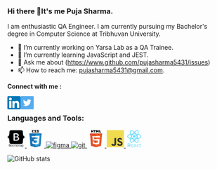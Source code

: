 ### Hi there 👋It's me Puja Sharma.
I am  enthusiastic QA Engineer. I am currently pursuing my Bachelor's degree in Computer Science at Tribhuvan University.

- 🔭 I’m currently working on Yarsa Lab as a QA Trainee.
- 🌱 I’m currently learning JavaScript and JEST.
- 💬 Ask me about (https://www.github.com/pujasharma5431/issues)
- 📫 How to reach me: pujasharma5431@gmail.com.



**Connect with me :**

<a href="https://www.linkedin.com/in/puja-sharma-1aba761ab//" target="_blank">
  <img align="left" alt="Arjun | LinkedIn" width="30px"  src="https://raw.githubusercontent.com/arjun-sudo/arjun-sudo/master/assets/linkedin.svg" />
</a>
<a href="https://twitter.com/home" target="_blank">
  <img align="left" alt="Arjun | Twitter" width="30px" src="https://raw.githubusercontent.com/arjun-sudo/arjun-sudo/master/assets/twitter.webp" />
</a><br/>






<h3 align="left">Languages and Tools:</h3>
<p align="left"> <a href="https://getbootstrap.com" target="_blank"> <img src="https://raw.githubusercontent.com/devicons/devicon/master/icons/bootstrap/bootstrap-plain-wordmark.svg" alt="bootstrap" width="40" height="40"/> </a> <a href="https://www.w3schools.com/css/" target="_blank"> <img src="https://raw.githubusercontent.com/devicons/devicon/master/icons/css3/css3-original-wordmark.svg" alt="css3" width="40" height="40"/> </a> <a href="https://www.figma.com/" target="_blank"> <img src="https://www.vectorlogo.zone/logos/figma/figma-icon.svg" alt="figma" width="40" height="40"/> </a> <a href="https://git-scm.com/" target="_blank"> <img src="https://www.vectorlogo.zone/logos/git-scm/git-scm-icon.svg" alt="git" width="40" height="40"/> </a> <a href="https://www.w3.org/html/" target="_blank"> <img src="https://raw.githubusercontent.com/devicons/devicon/master/icons/html5/html5-original-wordmark.svg" alt="html5" width="40" height="40"/> </a> <a href="https://developer.mozilla.org/en-US/docs/Web/JavaScript" target="_blank"> <img src="https://raw.githubusercontent.com/devicons/devicon/master/icons/javascript/javascript-original.svg" alt="javascript" width="40" height="40"/> </a> <a href="https://reactjs.org/" target="_blank"> <img src="https://raw.githubusercontent.com/devicons/devicon/master/icons/react/react-original-wordmark.svg" alt="react" width="40" height="40"/> </a> </p>

<!-- [![GitHub Streak](https://github-readme-streak-stats.herokuapp.com?user=pujasharma5431&theme=radical)] -->

![ GitHub stats](https://github-readme-stats.vercel.app/api?username=pujasharma5431&theme=radical&show_icons=true)








